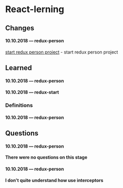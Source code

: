 # React-lerning

## Changes

#### 10.10.2018 — redux-person

[start redux person project](https://github.com/Mikele11/React-lerning/commit/4b8dc749f6c1b584a02d106fc0b3ce4cee7e821b) - start redux person project

## Learned

#### 10.10.2018 — redux-person


#### 10.10.2018 — redux-start


### Definitions

#### 10.10.2018 — redux-person


## Questions

#### 10.10.2018 — redux-person

**There were no questions on this stage**

#### 10.10.2018 — redux-person

**I don't quite understand how use interceptors**


